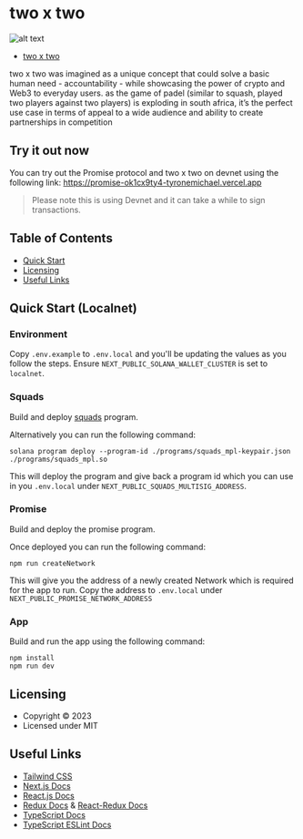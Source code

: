# two x two
![alt text](https://pbs.twimg.com/profile_images/1635722071564058639/fbb3wxwY_400x400.jpg)

- [two x two](https://twitter.com/two_x_two_rack)

two x two was imagined as a unique concept that could solve a basic human need - accountability - while showcasing the power of crypto and Web3 to everyday users.  as the game of padel (similar to squash, played two players against two players) is exploding in south africa, it’s the perfect use case in terms of appeal to a wide audience and ability to create partnerships in competition


## Try it out now

You can try out the Promise protocol and two x two on devnet using the following link: https://promise-ok1cx9ty4-tyronemichael.vercel.app

> Please note this is using Devnet and it can take a while to sign transactions.

## Table of Contents

* [Quick Start](#quick-start)
* [Licensing](#licensing)
* [Useful Links](#useful-links)

## Quick Start (Localnet)

### Environment

Copy `.env.example` to `.env.local` and you'll be updating the values as you follow the steps. Ensure `NEXT_PUBLIC_SOLANA_WALLET_CLUSTER` is set to `localnet`.
### Squads

Build and deploy [squads](https://github.com/Squads-Protocol/squads-mpl) program.

Alternatively you can run the following command:
```
solana program deploy --program-id ./programs/squads_mpl-keypair.json ./programs/squads_mpl.so
```
This will deploy the program and give back a program id which you can use in you `.env.local` under `NEXT_PUBLIC_SQUADS_MULTISIG_ADDRESS`.

### Promise

Build and deploy the promise program.

Once deployed you can run the following command:
```
npm run createNetwork
```
This will give you the address of a newly created Network which is required for the app to run. Copy the address to `.env.local` under `NEXT_PUBLIC_PROMISE_NETWORK_ADDRESS`

### App

Build and run the app using the following command:
```
npm install
npm run dev
```

## Licensing

- Copyright &copy; 2023
- Licensed under MIT

## Useful Links

- [Tailwind CSS](https://tailwindcss.com/)
- [Next.js Docs](https://nextjs.org/docs/getting-started)
- [React.js Docs](https://reactjs.org/docs/getting-started.html)
- [Redux Docs](https://redux.js.org/introduction/getting-started) & [React-Redux Docs](https://react-redux.js.org/introduction/getting-started)
- [TypeScript Docs](https://www.typescriptlang.org/docs/)
- [TypeScript ESLint Docs](https://typescript-eslint.io/docs/)
